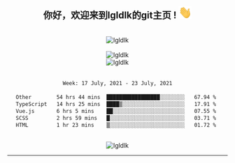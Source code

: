 <div align="center">
<h2> 你好，欢迎来到lgldlk的git主页 ! <img src="https://github.com/lgldlk/lgldlk/blob/main/gifs/Hi.gif" width="30px"></h2>
</div>

<div align="center">
 </br>
 <img src="http://aiitapp.cn:8091/?color=rgba(37,144,118,1)&shadowColor=rgba(12,16,20,1)&fontSize=120&&shadowOffsetX=9&shadowOffsetY=11" height="26px" alt="lgldlk" />
 </br>

   </br>
 <img src="https://github-readme-stats.vercel.app/api?username=lgldlk&show_icons=true&theme=gotham&locale=cn" alt="lgldlk" />
 

</br>

<img  src="http://github-readme-stats.vercel.app/api/top-langs/?username=lgldlk&show_icons=true&theme=gotham&locale=cn&layout=compact" alt="lgldlk"/>  
</br>
</br>

<!--START_SECTION:waka-->
```text
Week: 17 July, 2021 - 23 July, 2021

Other        54 hrs 44 mins  █████████████████░░░░░░░░   67.94 % 
TypeScript   14 hrs 25 mins  ████▒░░░░░░░░░░░░░░░░░░░░   17.91 % 
Vue.js       6 hrs 5 mins    ██░░░░░░░░░░░░░░░░░░░░░░░   07.55 % 
SCSS         2 hrs 59 mins   █░░░░░░░░░░░░░░░░░░░░░░░░   03.71 % 
HTML         1 hr 23 mins    ▒░░░░░░░░░░░░░░░░░░░░░░░░   01.72 % 
```
<!--END_SECTION:waka-->

 </br>
  <img src="https://visitor-badge.glitch.me/badge?page_id=lgldlk" alt="lgldlk" />

---

 

